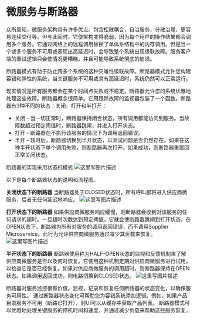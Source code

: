 # 微服务与断路器

众所周知，微服务架构具有许多优点。包含松散耦合，自治服务，分散治理，更容易连续交付等。但与此同时，它使架构变得脆弱，因为每个用户的操作结果都会调用多个服务。它通过网络上的远程调用替换了单体系结构中的内存调用。但是当一个或多个服务不可用或表现出高延迟时，会导致整个系统出现级联故障。服务客户端的重试逻辑只会使情况更糟糕，并且可能导致系统彻底的崩溃。

断路器模式有助于防止跨多个系统的这种灾难性级联故障。断路器模式允许您构建容错和弹性的系统，当关键服务不可用或具有高延迟时，系统仍然可以正常运行。

现实情况是所有服务都会在某个时间点失败或不稳定。断路器允许您的系统优雅地处理这些故障。断路器概念很简单。它用跟踪故障的监视器包装了一个函数。断路器有3种不同的状态：关闭，打开和半打开：

 - 关闭 - 当一切正常时，断路器保持闭合状态，所有调用都能访问到服务。当故障数超过预定阈值时，断路器跳闸，并进入打开状态。 
 - 打开 - 断路器在不执行该服务的情况下为调用返回错误。 
 - 半开 - 超时后，断路器切换到半开状态，以测试问题是否仍然存在。如果在这种半开状态下单个调用失败，则断路器再次打开。如果成功，则断路器重置回正常关闭状态。

断路器的实现采用状态机模式
![这里写图片描述](https://img-blog.csdn.net/20180808155403650?watermark/2/text/aHR0cHM6Ly9ibG9nLmNzZG4ubmV0L3BldGVyd2FuZ2hhbw==/font/5a6L5L2T/fontsize/400/fill/I0JBQkFCMA==/dissolve/70)

以下是每个断路器状态的说明和流程图。

**关闭状态下的断路器**
当断路器处于CLOSED状态时，所有呼叫都将进入供应商微服务，后者无任何延迟地响应。
![这里写图片描述](https://img-blog.csdn.net/20180808155809377?watermark/2/text/aHR0cHM6Ly9ibG9nLmNzZG4ubmV0L3BldGVyd2FuZ2hhbw==/font/5a6L5L2T/fontsize/400/fill/I0JBQkFCMA==/dissolve/70)

**打开状态下的断路器**
如果供应商微服务响应缓慢，则断路器会收到对该服务的任何请求的超时。一旦超时次数达到预定阈值，它就会使断路器跳闸到打开状态。在OPEN状态下，断路器为所有对服务的调用返回错误，而不调用Supplier Microservice。此行为允许供应商微服务通过减少其负载来恢复。
![这里写图片描述](https://img-blog.csdn.net/20180808155839965?watermark/2/text/aHR0cHM6Ly9ibG9nLmNzZG4ubmV0L3BldGVyd2FuZ2hhbw==/font/5a6L5L2T/fontsize/400/fill/I0JBQkFCMA==/dissolve/70)

**半开状态下的断路器**
断路器使用称为HALF-OPEN状态的监视和反馈机制来了解供应商微服务是否以及何时恢复。它使用这种机制定期对供应商微服务进行试用，以检查它是否已经恢复。如果对供应商微服务的调用超时，则断路器保持在OPEN状态。如果调用返回成功，则电路切换到CLOSED状态。
![这里写图片描述](https://img-blog.csdn.net/20180808155910470?watermark/2/text/aHR0cHM6Ly9ibG9nLmNzZG4ubmV0L3BldGVyd2FuZ2hhbw==/font/5a6L5L2T/fontsize/400/fill/I0JBQkFCMA==/dissolve/70)

断路器对服务监控很有价值。监视，记录和恢复任何断路器的状态变化，以确保服务可用性。 通过断路器状态变化可帮助您为容错系统添加逻辑。例如，如果产品目录服务不可用（断路已打开），则UI可以从缓存中获取产品列表。 断路器模式可以优雅地处理关键服务的停机时间和速度，并通过减少负载来帮助这些服务恢复。